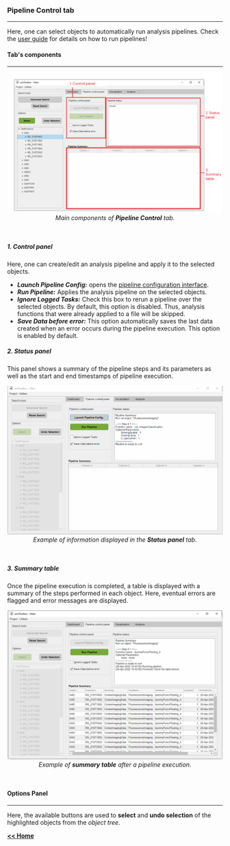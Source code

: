 ### Pipeline Control tab
___

Here, one can select objects to automatically run analysis pipelines.
Check the [user guide](../../docs/userDocs/ht_buildpipeline.md) for details on how to run pipelines!

#### Tab's components
___
<p align="center">
  <img alt="PipelineCtlMainComponents" src="../../assets/img/mainGUI_pipeline_fig1.png"/> <br>
  <em>Main components of <strong>Pipeline Control</strong> tab.</em>
</p><br>

##### 1. Control panel
Here, one can create/edit an analysis pipeline and apply it to the selected objects.
* ***Launch Pipeline Config:*** opens the [pipeline configuration interface](/pipeline_config_gui.md).
* ***Run Pipeline:*** Applies the analysis pipeline on the selected objects.
* ***Ignore Logged Tasks:*** Check this box to rerun a pipeline over the selected objects. By default, this option is disabled. Thus, analysis functions that were already applied to a file will be skipped.
* ***Save Data before error:*** This option automatically saves the last data created when an error occurs during the pipeline execution. This option is enabled by default.

##### 2. Status panel
This panel shows a summary of the pipeline steps and its parameters as well as the start and end timestamps of pipeline execution.
<p align="center">
  <img alt="PipelineCtlStatusPanelExample" src="../../assets/img/mainGUI_pipeline_status.png"/> <br>
  <em>Example of information displayed in the <strong>Status panel</strong> tab.</em>
</p><br>

##### 3. Summary table
Once the pipeline execution is completed, a table is displayed with a summary of the steps performed in each object. Here, eventual errors are flagged and error messages are displayed.

<p align="center">
  <img alt="PipelineCtlSummaryTabExample" src="../../assets/img/mainGUI_pipeline_summarytab.png"/> <br>
  <em>Example of <strong>summary table</strong> after a pipeline execution.</em>
</p><br>

#### Options Panel
___

Here, the available buttons are used to **select** and **undo selection** of the highlighted objects from the *object tree*.

[**<< Home**](../../index.md)
